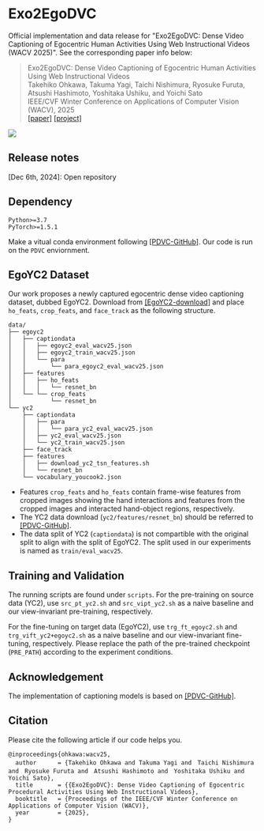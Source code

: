 # Exo2EgoDVC 

Official implementation and data release for "Exo2EgoDVC: Dense Video Captioning of Egocentric Human Activities Using Web Instructional Videos (WACV 2025)". See the corresponding paper info below:
> Exo2EgoDVC: Dense Video Captioning of Egocentric Human Activities Using Web Instructional Videos \
> Takehiko Ohkawa, Takuma Yagi, Taichi Nishimura, Ryosuke Furuta, Atsushi Hashimoto, Yoshitaka Ushiku, and Yoichi Sato \
> IEEE/CVF Winter Conference on Applications of Computer Vision (WACV), 2025 \
> [[paper]](https://arxiv.org/abs/2311.16444) [[project]](https://tkhkaeio.github.io/projects/25-egodvc)

![](https://gist.github.com/user-attachments/assets/95e2fcda-5493-42c9-a767-ac75b0623b49)

## Release notes
[Dec 6th, 2024]: Open repository


## Dependency
```
Python>=3.7
PyTorch>=1.5.1
```
Make a vitual conda environment following [[PDVC-GitHub]](https://github.com/ttengwang/PDVC.git). Our code is run on the ``PDVC`` enviornment.


## EgoYC2 Dataset
Our work proposes a newly captured egocentric dense video captioning dataset, dubbed EgoYC2.
Download from [[EgoYC2-download]](https://drive.google.com/drive/folders/1UIUktsdJ1MRGfQoFRq_RM8hHCNJmv9wz?usp=sharing) and place `ho_feats`, `crop_feats`, and `face_track` as the following structure.
```
data/
├── egoyc2
│   ├── captiondata
│   │   ├── egoyc2_eval_wacv25.json
│   │   ├── egoyc2_train_wacv25.json
│   │   └── para
│   │       └── para_egoyc2_eval_wacv25.json
│   ├── features
│   │   ├── ho_feats
│   │   │   └── resnet_bn
│   └── └── crop_feats
│           └── resnet_bn
└── yc2
    ├── captiondata
    │   ├── para
    │   │   └── para_yc2_eval_wacv25.json
    │   ├── yc2_eval_wacv25.json
    │   └── yc2_train_wacv25.json
    ├── face_track
    ├── features
    │   ├── download_yc2_tsn_features.sh
    │   └── resnet_bn
    └── vocabulary_youcook2.json
```
- Features `crop_feats` and `ho_feats` contain frame-wise features from cropped images showing the hand interactions and features from the cropped images and interacted hand-object regions, respectively.
- The YC2 data download (`yc2/features/resnet_bn`) should be referred to [[PDVC-GitHub]](https://github.com/ttengwang/PDVC.git).
- The data split of YC2 (``captiondata``) is not compartible with the original split to align with the split of EgoYC2. The split used in our experiments is named as `train/eval_wacv25`.

## Training and Validation
The running scripts are found under `scripts`.
For the pre-training on source data (YC2),  use `src_pt_yc2.sh` and `src_vipt_yc2.sh` as a naive baseline and our view-invariant pre-training, respectively.

For the fine-tuning on target data (EgoYC2), use `trg_ft_egoyc2.sh` and `trg_vift_yc2+egoyc2.sh` as a naive baseline and our view-invariant fine-tuning, respectively.
Please replace the path of the pre-trained checkpoint (`PRE_PATH`) according to the experiment conditions.

## Acknowledgement
The implementation of captioning models is based on [[PDVC-GitHub]](https://github.com/ttengwang/PDVC.git).

## Citation
Please cite the following article if our code helps you.
```
@inproceedings{ohkawa:wacv25,
  author      = {Takehiko Ohkawa and Takuma Yagi and　Taichi Nishimura and　Ryosuke Furuta and　Atsushi Hashimoto and　Yoshitaka Ushiku and　Yoichi Sato},
  title       = {{Exo2EgoDVC}: Dense Video Captioning of Egocentric Procedural Activities Using Web Instructional Videos},
  booktitle   = {Proceedings of the IEEE/CVF Winter Conference on Applications of Computer Vision (WACV)},
  year        = {2025},
}
```